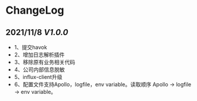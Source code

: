 # ChangeLog

## 2021/11/8 *V1.0.0*  

- 1、提交havok
- 2、增加日志解析插件
- 3、移除原有业务相关代码
- 4、公司内部信息脱敏
- 5、influx-client升级
- 6、配置文件支持Apollo，logfile，env variable。读取顺序 Apollo -> logfile -> env variable。
